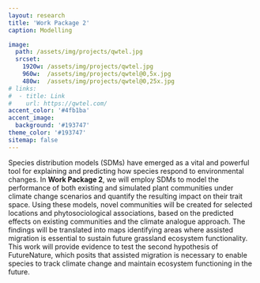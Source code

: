 ```yaml
---
layout: research
title: 'Work Package 2'
caption: Modelling

image: 
  path: /assets/img/projects/qwtel.jpg
  srcset: 
    1920w: /assets/img/projects/qwtel.jpg
    960w:  /assets/img/projects/qwtel@0,5x.jpg
    480w:  /assets/img/projects/qwtel@0,25x.jpg
# links:
#  - title: Link
#    url: https://qwtel.com/
accent_color: '#4fb1ba'
accent_image:
  background: '#193747'
theme_color: '#193747'
sitemap: false
---
```


Species distribution models (SDMs) have emerged as a vital and powerful tool for explaining and predicting how species respond to environmental changes. In **Work Package 2**, we will employ SDMs to model the performance of both existing and simulated plant communities under climate change scenarios and quantify the resulting impact on their trait space. Using these models, novel communities will be created for selected locations and phytosociological associations, based on the predicted effects on existing communities and the climate analogue approach. The findings will be translated into maps identifying areas where assisted migration is essential to sustain future grassland ecosystem functionality. This work will provide evidence to test the second hypothesis of FutureNature, which posits that assisted migration is necessary to enable species to track climate change and maintain ecosystem functioning in the future.


